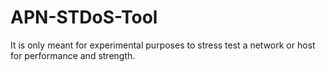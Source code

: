 # APN-STDoS-Tool
It is only meant for experimental purposes to stress test a network or host for performance and strength.
